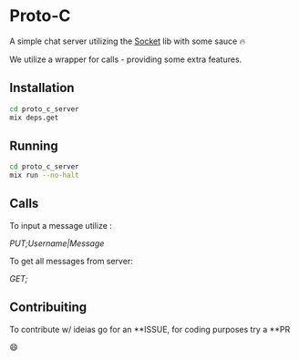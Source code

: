 # Proto-C 

A simple chat server utilizing the [Socket](https://github.com/meh/elixir-socket) lib with some sauce :fire:

We utilize a wrapper for calls - providing some extra features.

## Installation

```bash
cd proto_c_server
mix deps.get
```
## Running

```bash
cd proto_c_server
mix run --no-halt
```

## Calls

To input a message utilize :

*PUT;Username|Message*

To get all messages from server:

*GET;*

## Contribuiting

To contribute w/ ideias go for an **ISSUE, for coding purposes try a **PR

:smile:
